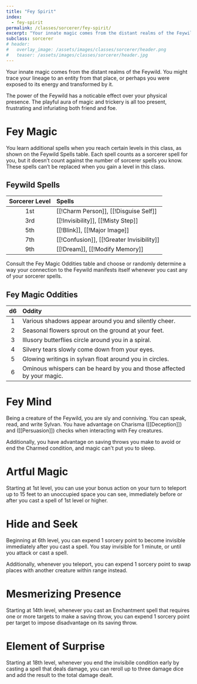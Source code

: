 ```yaml
---
title: "Fey Spirit"
index: 
  - fey-spirit
permalink: /classes/sorcerer/fey-spirit/
excerpt: "Your innate magic comes from the distant realms of the Feywild."
subclass: sorcerer
# header:
#   overlay_image: /assets/images/classes/sorcerer/header.png
#   teaser: /assets/images/classes/sorcerer/header.jpg
---
```

Your innate magic comes from the distant realms of the Feywild. You might trace your lineage to an entity from that place, or perhaps you were exposed to its energy and transformed by it.

The power of the Feywild has a noticable effect over your physical presence. The playful aura of magic and trickery is all too present, frustrating and infuriating both friend and foe.

# Fey Magic
You learn additional spells when you reach certain levels in this class, as shown on the Feywild Spells table. Each spell counts as a sorcerer spell for you, but it doesn’t count against the number of sorcerer spells you know. These spells can’t be replaced when you gain a level in this class.

## Feywild Spells

| Sorcerer Level | Spells |
| :------------: | :----- |
| 1st | [[!Charm Person]], [[!Disguise Self]] |
| 3rd | [[!Invisibility]], [[!Misty Step]] |
| 5th | [[!Blink]], [[!Major Image]] |
| 7th | [[!Confusion]], [[!Greater Invisibility]] |
| 9th | [[!Dream]], [[!Modify Memory]] |

Consult the Fey Magic Oddities table and choose or randomly determine a way your connection to the Feywild manifests itself whenever you cast any of your sorcerer spells. 

## Fey Magic Oddities

| d6    | Oddity |
| :---: | :----- |
| 1 | Various shadows appear around you and silently cheer. |
| 2 | Seasonal flowers sprout on the ground at your feet. |
| 3 | Illusory butterflies circle around you in a spiral. |
| 4 | Silvery tears slowly come down from your eyes. |
| 5 | Glowing writings in sylvan float around you in circles. |
| 6 | Ominous whispers can be heard by you and those affected by your magic. |

# Fey Mind
Being a creature of the Feywild, you are sly and conniving. You can speak, read, and write Sylvan. You have advantage on Charisma ([[Deception]]) and ([[Persuasion]]) checks when interacting with Fey creatures.

Additionally, you have advantage on saving throws you make to avoid or end the Charmed condition, and magic can't put you to sleep.

# Artful Magic
Starting at 1st level, you can use your bonus action on your turn to teleport up to 15 feet to an unoccupied space you can see, immediately before or after you cast a spell of 1st level or higher.

# Hide and Seek
Beginning at 6th level, you can expend 1 sorcery point to become invisible immediately after you cast a spell. You stay invisible for 1 minute, or until you attack or cast a spell.

Additionally, whenever you teleport, you can expend 1 sorcery point to swap places with another creature within range instead.

# Mesmerizing Presence
Starting at 14th level, whenever you cast an Enchantment spell that requires one or more targets to make a saving throw, you can expend 1 sorcery point per target to impose disadvantage on its saving throw.

# Element of Surprise
Starting at 18th level, whenever you end the invisibile condition early by casting a spell that deals damage, you can reroll up to three damage dice and add the result to the total damage dealt.